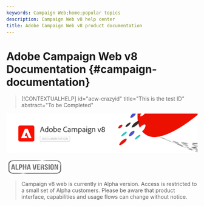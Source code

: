 ```yaml
---
keywords: Campaign Web;home;popular topics
description: Campaign Web v8 help center
title: Adobe Campaign Web v8 product documentation
---
```

# Adobe Campaign Web v8 Documentation {#campaign-documentation}

>[!CONTEXTUALHELP]
>id="acw-crazyid"
>title="This is the test ID"
>abstract="To be Completed"

![](assets/do-not-localize/banner-documentationv8.png) 

![](assets/do-not-localize/badge.png) 

>Campaign v8 web is currently in Alpha version. Access is restricted to a small set of Alpha customers. Please be aware that product interface, capabilities and usage flows can change without notice.
